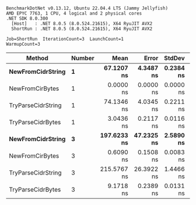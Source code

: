 ```

BenchmarkDotNet v0.13.12, Ubuntu 22.04.4 LTS (Jammy Jellyfish)
AMD EPYC 7763, 1 CPU, 4 logical and 2 physical cores
.NET SDK 8.0.300
  [Host]   : .NET 8.0.5 (8.0.524.21615), X64 RyuJIT AVX2
  ShortRun : .NET 8.0.5 (8.0.524.21615), X64 RyuJIT AVX2

Job=ShortRun  IterationCount=3  LaunchCount=1  
WarmupCount=3  

```
| Method             | Number | Mean        | Error      | StdDev    | Min         | Max         | Allocated |
|------------------- |------- |------------:|-----------:|----------:|------------:|------------:|----------:|
| **NewFromCidrString**  | **1**      |  **67.1207 ns** |  **4.3487 ns** | **0.2384 ns** |  **66.9205 ns** |  **67.3844 ns** |         **-** |
| NewFromCirBytes    | 1      |   0.0000 ns |  0.0000 ns | 0.0000 ns |   0.0000 ns |   0.0000 ns |         - |
| TryParseCidrString | 1      |  74.1346 ns |  4.0345 ns | 0.2211 ns |  73.9519 ns |  74.3805 ns |         - |
| TryParseCidrBytes  | 1      |   3.0436 ns |  0.2117 ns | 0.0116 ns |   3.0366 ns |   3.0570 ns |         - |
| **NewFromCidrString**  | **3**      | **197.6233 ns** | **47.2325 ns** | **2.5890 ns** | **195.9188 ns** | **200.6025 ns** |         **-** |
| NewFromCirBytes    | 3      |   0.6090 ns |  0.1508 ns | 0.0083 ns |   0.6003 ns |   0.6168 ns |         - |
| TryParseCidrString | 3      | 215.5767 ns | 26.3922 ns | 1.4466 ns | 214.2510 ns | 217.1197 ns |         - |
| TryParseCidrBytes  | 3      |   9.1718 ns |  0.2389 ns | 0.0131 ns |   9.1572 ns |   9.1824 ns |         - |
